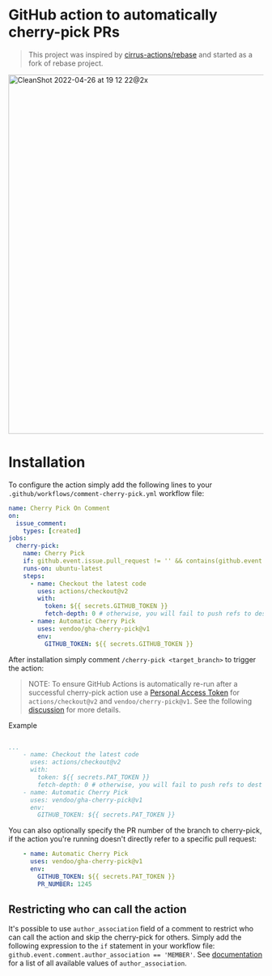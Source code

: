 # GitHub action to automatically cherry-pick PRs

> This project was inspired by [cirrus-actions/rebase](https://github.com/cirrus-actions/rebase) and started as a fork of rebase project.

<img width="709" alt="CleanShot 2022-04-26 at 19 12 22@2x" src="https://user-images.githubusercontent.com/707561/165401173-18c1593d-d40f-4e02-abe8-0879c4558cd1.png">

# Installation

To configure the action simply add the following lines to your `.github/workflows/comment-cherry-pick.yml` workflow file:

```yaml
name: Cherry Pick On Comment
on:
  issue_comment:
    types: [created]
jobs:
  cherry-pick:
    name: Cherry Pick
    if: github.event.issue.pull_request != '' && contains(github.event.comment.body, '/cherry-pick')
    runs-on: ubuntu-latest
    steps:
      - name: Checkout the latest code
        uses: actions/checkout@v2
        with:
          token: ${{ secrets.GITHUB_TOKEN }}
          fetch-depth: 0 # otherwise, you will fail to push refs to dest repo
      - name: Automatic Cherry Pick
        uses: vendoo/gha-cherry-pick@v1
        env:
          GITHUB_TOKEN: ${{ secrets.GITHUB_TOKEN }}
```


After installation simply comment `/cherry-pick <target_branch>` to trigger the action:


> NOTE: To ensure GitHub Actions is automatically re-run after a successful cherry-pick action use a [Personal Access Token](https://docs.github.com/en/free-pro-team@latest/github/authenticating-to-github/creating-a-personal-access-token) for `actions/checkout@v2` and `vendoo/cherry-pick@v1`. See the following [discussion](https://github.community/t/triggering-a-new-workflow-from-another-workflow/16250/37) for more details.

Example

```yaml

...
    - name: Checkout the latest code
      uses: actions/checkout@v2
      with:
        token: ${{ secrets.PAT_TOKEN }}
        fetch-depth: 0 # otherwise, you will fail to push refs to dest repo
    - name: Automatic Cherry Pick
      uses: vendoo/gha-cherry-pick@v1
      env:
        GITHUB_TOKEN: ${{ secrets.PAT_TOKEN }}
```

You can also optionally specify the PR number of the branch to cherry-pick,
if the action you're running doesn't directly refer to a specific
pull request:

```yaml
    - name: Automatic Cherry Pick
      uses: vendoo/gha-cherry-pick@v1
      env:
        GITHUB_TOKEN: ${{ secrets.PAT_TOKEN }}
        PR_NUMBER: 1245
```


## Restricting who can call the action

It's possible to use `author_association` field of a comment to restrict who can call the action and skip the cherry-pick for others. Simply add the following expression to the `if` statement in your workflow file: `github.event.comment.author_association == 'MEMBER'`. See [documentation](https://developer.github.com/v4/enum/commentauthorassociation/) for a list of all available values of `author_association`.

